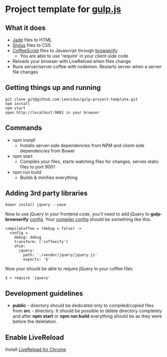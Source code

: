# Project template for [gulp.js](http://gulpjs.com/)

## What it does
* [Jade](jade-lang.com) files to HTML
* [Stylus](http://learnboost.github.io/stylus) files to CSS
* [CoffeeScript](http://coffeescript.org/) files to Javascript through [browserify](http://browserify.org/)
    * You are able to use 'require' in your client-side code
* Reloads your browser with LiveReload when files change
* Runs server/server.coffee with nodemon. Restarts server when a server file changes
## Getting things up and running

    git clone git@github.com:leonidas/gulp-project-template.git
    npm install
    npm start
    open http://localhost:9001 in your browser

## Commands
* npm install
    * Installs server-side dependencies from NPM and client-side dependencies from Bower
* npm start
    * Compiles your files, starts watching files for changes, serves static files to port 9001
* npm run build
    * Builds & minifies everything

## Adding 3rd party libraries
    bower install jquery --save

Now to use jQuery in your frontend code, you'll need to add jQuery to **gulp-browserify** [config](https://github.com/deepak1556/gulp-browserify#browserify-shim). Your [compiler config](https://github.com/leonidas/gulp-project-template/blob/master/gulpfile.coffee#L17-L19) should be something like this:

    compileCoffee = (debug = false) ->
      config =
        debug: debug
        transform: ['coffeeify']
        shim:
          jquery:
            path: './vendor/jquery/jquery.js'
            exports: '$'

Now your should be able to require jQuery in your coffee files

    $ = require 'jquery'


## Development guidelines
* **public** - directory should be dedicated only to compiled/copied files from **src** - directory.
  It should be possible to delete directory completely and after **npm start** or **npm run build** everything should be as they were before the deletation.

## Enable LiveReload
Install [LiveReload for Chrome](https://chrome.google.com/webstore/detail/livereload/jnihajbhpnppcggbcgedagnkighmdlei?hl=en)
